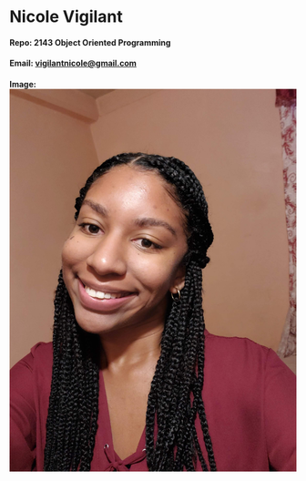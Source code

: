 # Nicole Vigilant
#### Repo: 2143 Object Oriented Programming
#### Email: vigilantnicole@gmail.com
#### Image:![Nicole Vigilant](https://github.com/NicoleVigilant/2143-OOP-vigilant/blob/main/images/NicoleImage.jpg)

